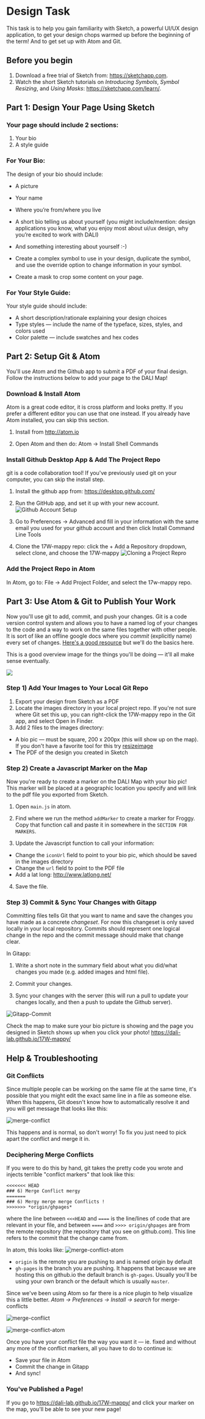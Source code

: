 # Design Task

This task is to help you gain familiarity with Sketch, a powerful UI/UX design application, to get your design chops warmed up before the beginning of the term! And to get set up with Atom and Git.

## Before you begin
1. Download a free trial of Sketch from: https://sketchapp.com.  
2. Watch the short Sketch tutorials on *Introducing Symbols*, *Symbol Resizing*, and *Using Masks*: https://sketchapp.com/learn/.

## Part 1: Design Your Page Using Sketch

### Your page should include 2 sections:
1. Your bio
2. A style guide

### For Your Bio:

The design of your bio should include:

* A picture
* Your name
* Where you’re from/where you live
* A short bio telling us about yourself (you might include/mention: design applications you know, what you enjoy most about ui/ux design, why you’re excited to work with DALI)
* And something interesting about yourself :-)

* Create a complex symbol to use in your design, duplicate the symbol, and use the override option to change information in your symbol.

* Create a mask to crop some content on your page.

### For Your Style Guide:

Your style guide should include:

* A short description/rationale explaining your design choices
* Type styles — include the name of the typeface, sizes, styles, and colors used
* Color palette — include swatches and hex codes


## Part 2: Setup Git & Atom

You'll use Atom and the Github app to submit a PDF of your final design. Follow the instructions below to add your page to the DALI Map!

### Download & Install Atom
Atom is a great code editor, it is cross platform and looks pretty. If you prefer a different editor you can use that one instead. If you already have Atom installed, you can skip this section.

1. Install from http://atom.io

2. Open Atom and then do: Atom -> Install Shell Commands

### Install Github Desktop App & Add The Project Repo
git is a code collaboration tool! If you've previously used git on your computer, you can skip the install step.

1. Install the github app from: https://desktop.github.com/

2. Run the GitHub app, and set it up with your new account.
![Github Account Setup](imgs/github-app-1config.png)

3. Go to Preferences -> Advanced and fill in your information with the same email you used for your github account and then click Install Command Line Tools

4. Clone the 17W-mappy repo: click the + Add a Repository dropdown, select clone, and choose the 17W-mappy
![Cloning a Project Repro](imgs/github-app-2clone-mappy.png)


### Add the Project Repo in Atom

In Atom, go to: File -> Add Project Folder, and select the 17w-mappy repo.


## Part 3: Use Atom & Git to Publish Your Work
Now you'll use git to add, commit, and push your changes. Git is a code version control system and allows you to have a named log of your changes to the code and a way to work on the same files together with other people. It is sort of like an offline google docs where you *commit* (explicitly name) every set of changes. [Here's a good resource](http://rogerdudler.github.io/git-guide/) but we'll do the basics here.

This is a good overview image for the things you'll be doing — it'll all make sense eventually.

![](imgs/git_data_transport.png)

### Step 1) Add Your Images to Your Local Git Repo

1. Export your design from Sketch as a PDF 
2. Locate the images directory in your local project repo. If you're not sure where Git set this up, you can right-click the 17W-mappy repo in the Git app, and select Open in Finder.
3. Add 2 files to the images directory:
  * A bio pic — must be square, 200 x 200px (this will show up on the map). If you don't have a favorite tool for this try [resizeimage](http://resizeimage.net/)
  * The PDF of the design you created in Sketch
  
### Step 2) Create a Javascript Marker on the Map

Now you're ready to create a marker on the DALI Map with your bio pic! This marker will be placed at a geographic location you specify and will link to the pdf file you exported from Sketch.

1. Open `main.js` in atom.

2. Find where we run the method `addMarker` to create a marker for Froggy. Copy that function call and paste it in somewhere in the `SECTION FOR MARKERS`.  

3. Update the Javascript function to call your information:
  * Change the `iconUrl` field to point to your bio pic, which should be saved in the images directory
  * Change the `url` field to point to the PDF file
  * Add a lat long: http://www.latlong.net/

4. Save the file.

### Step 3) Commit & Sync Your Changes with Gitapp
Committing files tells Git that you want to name and save the changes you have made as a concrete *changeset*. For now this changeset is only saved locally in your local repository. Commits should represent one logical change in the repo and the commit message should make that change clear.

In Gitapp:

1. Write a short note in the summary field about what you did/what changes you made (e.g. added images and html file).

2. Commit your changes.

3. Sync your changes with the server (this will run a pull to update your changes locally, and then a push to update the Github server).

![Gitapp-Commit](imgs/github-app-commit-notes.png)

Check the map to make sure your bio picture is showing and the page you designed in Sketch shows up when you click your photo!
https://dali-lab.github.io/17W-mappy/


## Help & Troubleshooting
### Git Conflicts
Since multiple people can be working on the same file at the same time, it's possible that you might edit the exact same line in a file as someone else. When this happens, Git doesn't know how to automatically resolve it and you will get message that looks like this:

![merge-conflict](imgs/github-app-mergeconflict.png)

This happens and is normal, so don't worry! To fix you just need to pick apart the conflict and merge it in.

### Deciphering Merge Conflicts

If you were to do this by hand, git takes the pretty code you wrote and injects terrible "conflict markers" that look like this:

```
<<<<<<< HEAD
### 6) Merge Conflict mergy
=======
### 6) Mergy merge merge Conflicts !
>>>>>>> *origin/ghpages*
```
where the line between  `<<<HEAD` and `====` is the line/lines of code that are relevant in your file, and between  `====` and `>>>> origin/ghpages` are from the remote repository (the repository that you see on github.com). This line refers to the commit that the change came from.

In atom, this looks like:
![merge-conflict-atom](imgs/github-app-mergeconflict-atom.png)

* `origin` is the remote you are pushing to and is named origin by default
* `gh-pages` is the branch you are pushing. It happens that because we are hosting this on github.io the default branch is `gh-pages`. Usually you'll be using your own branch or the default which is usually `master`.

Since we've been using Atom so far there is a nice plugin to help visualize this a little better. *Atom -> Preferences -> Install -> search* for merge-conflicts

![merge-conflict](imgs/github-app-mergeconflict-plugin.png)

![merge-conflict-atom](imgs/github-app-mergeconflict-atom-fixed.png)

Once you have your conflict file the way you want it — ie. fixed and without any more of the conflict markers, all you have to do to continue is:
* Save your file in Atom
* Commit the change in Gitapp
* And sync!
   

### You've Published a Page!

If you go to https://dali-lab.github.io/17W-mappy/ and click your marker on the map, you'll be able to see your new page!


